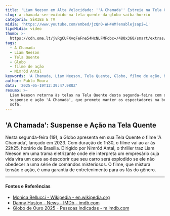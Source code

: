 ```yaml
---
title: 'Liam Neeson em Alta Velocidade: ''A Chamada'' Estreia na Tela Quente da Globo'
slug: a-chamada-ser-exibido-na-tela-quente-da-globo-saiba-horrio
categoria: SÉRIES E TV
midia: 'https://www.youtube.com/embed/jzQn0-WH4WM?enablejsapi=1'
tipoMidia: video
thumb: >-
  https://cdn.ome.lt/jvRgCUFXvqFeFne54HcNLFMFobc=/480x360/smart/extras/conteudos/achamada2023.jpg
tags:
  - A Chamada
  - Liam Neeson
  - Tela Quente
  - Globo
  - filme de ação
  - Nimród Antal
keywords: 'A Chamada, Liam Neeson, Tela Quente, Globo, filme de ação, Nimród Antal'
author: Pablo Moura
data: '2025-05-19T12:39:47.980Z'
resumo: >-
  Liam Neeson retorna às telas na Tela Quente desta segunda-feira com o filme de
  suspense e ação 'A Chamada', que promete manter os espectadores na beira do
  sofá.
---
```


## 'A Chamada': Suspense e Ação na Tela Quente

Nesta segunda-feira (19), a Globo apresenta em sua Tela Quente o filme 'A Chamada', lançado em 2023. Com duração de 1h30, o filme vai ao ar às 22h25, horário de Brasília. Dirigido por Nimród Antal, o thriller traz Liam Neeson em uma trama eletrizante onde ele interpreta um empresário cuja vida vira um caos ao descobrir que seu carro será explodido se ele não obedecer a uma série de comandos misteriosos. O filme, que mistura tensão e ação, é uma garantia de entretenimento para os fãs do gênero.

---

#### Fontes e Referências

- [Monica Bellucci - Wikipedia - en.wikipedia.org](https://en.wikipedia.org/wiki/Monica_Bellucci)
- [Danny Huston - News - IMDb - imdb.com](https://www.imdb.com/name/nm0396812/news/)
- [Globo de Ouro 2025 - Pessoas Indicadas - m.imdb.com](https://m.imdb.com/list/ls595192769/?ref_=nmvg_urls_2)
